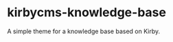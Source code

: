 kirbycms-knowledge-base
=======================

A simple theme for a knowledge base based on Kirby.